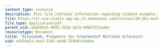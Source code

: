 ```yaml
---
content_type: resource
description: This file contains information regarding student example.
file: https://ol-ocw-studio-app-qa.s3.amazonaws.com/courses/20-201-mechanisms-of-drug-actions-fall-2013/e4324a22aba73195ad4675964fa2e86e_MIT20_201F13_Rituximab.pdf
file_type: application/pdf
parent_uid: ab8208a5-80d2-22b8-ab19-00087532aa0a
resourcetype: Document
title: 'Rituximab: Prospects for treatmentof Multiple Sclerosis'
uid: e4324a22-aba7-3195-ad46-75964fa2e86e
---
```

